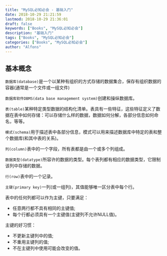 ```yaml
---
title: "MySQL必知必会 - 基础入门"
date: 2018-10-29 21:21:59
lastmod: 2018-10-29 21:36:01
draft: false
keywords: ["Books", "MySQL必知必会"]
description: "基础入门"
tags: ["Books", "MySQL必知必会"]
categories: ["Books", "MySQL必知必会"]
author: "Alfons"
---
```


## 基本概念

`数据库(database)`是一个以某种有组织的方式存储的数据集合，保存有组织数据的容器(通常是一个文件或一组文件)

`数据库软件DBMS(data base management system)`创建和操纵数据库。

`表(table)`某种特定类型数据的结构化清单。表具有一些特征，这些特征定义了数据在表中如何存储：可以存储什么样的数据，数据如何分解，各部分信息如何命名，等等。

`模式(schema)`用于描述表中各部分信息，模式可以用来描述数据库中特定的表和整个数据库(和其中表的关系)。

`列(column)`表中的一个字段，所有表都是由一个或多个列组成。

`数据类型(datatype)`所容许的数据的类型。每个表列都有相应的数据类型，它限制该列中存储的数据。

`行(row)`表中的一个记录。

`主键(primary key)`一列(或一组列)，其值能够唯一区分表中每个行。

<!--more-->

表中的任何列都可以作为主键，只要满足：

- 任意两行都不具有相同的主键值;
- 每个行都必须具有一个主键值(主键列不允许NULL值)。

主键的好习惯：

- 不更新主键列中的值;
- 不重用主键列的值;
- 不在主键列中使用可能会改变的值。